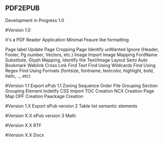 ## PDF2EPUB

Development in Progress 1.0

#Version 1.0 

It's a PDF Reader Application Minimal Feaure like formatting

Page label Update
Page Cropping
Page Identify
unWanted Ignore (Header, Footer, Pg number, Vectors, etc.)
Image Import
Image Mapping
FontName Substitute,
Glyph Mapping,
Identify the Text/Image Layout Semi Auto
Bookmark
Weblink
Cross Link
Find Text
Find Using Wildcards
Find Using Regex
Find Using Formats (fontsize, fontname, textcolor, highlight, bold, italic, .., etc)


#Version 1.1
Export ePub 1.1
Zoning Sequence Order
File Grouping
Section Grouping
Element Indetify
CSS Import
TOC Creation
NCX Creation
Page Map
OPF Creation
Paackage Creation


#Version 1.X
Export ePub version 2
Table
list
semantic elements

#Version X.X
ePub version 3
Math


#Version X.X
RTF

#Version X.X
Docx


